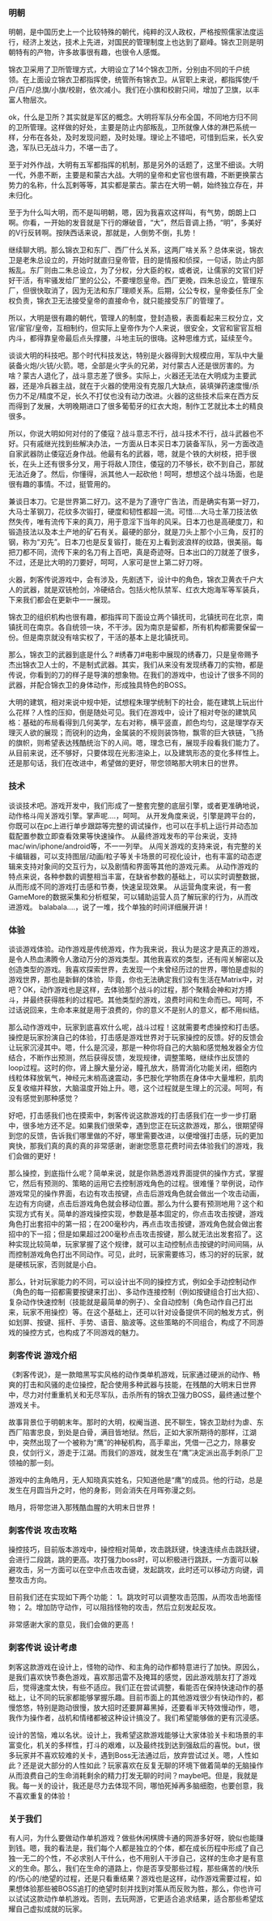 
### 明朝

明朝，是中国历史上一个比较特殊的朝代，纯粹的汉人政权，严格按照儒家法度运行，经济上发达，技术上先进，对国民的管理制度上也达到了巅峰。锦衣卫则是明朝特有的产物，许多故事很有趣，也很令人感慨。

锦衣卫采用了卫所管理方式，大明设立了14个锦衣卫所，分别由不同的千户统领。在上面设立锦衣卫都指挥使，统管所有锦衣卫。从官职上来说，都指挥使/千户/百户/总旗/小旗/校尉，依次减小。我们在小旗和校尉只间，增加了卫旗，以丰富人物层次。

ok，什么是卫所？其实就是军区的概念。大明将军队分布全国，不同地方归不同的卫所管理。这样做的好处，主要是防止内部叛乱，卫所就像人体的淋巴系统一样，分布在各处，及时发现问题，及时处理。理论上不错吧，可惜到后来，长久安逸，军队已无战斗力，不堪一击了。

至于对外作战，大明有五军都指挥的机制，那是另外的话题了，这里不细谈。大明一代，外患不断，主要是和蒙古大战。大明的皇帝和史官也很有趣，不断更换蒙古势力的名称，什么瓦剌等等，其实都是蒙古。蒙古在大明一朝，始终独立存在，并未归化。

至于为什么叫大明，而不是叫明朝，嗯，因为我喜欢这样叫，有气势，朗朗上口啊。你看，一开始的发音就是下行的爆破音，“大”，然后音调上扬，“明”，多美好的V行反转啊。按陕西话来说，那就是，人倒势不倒，扎势！

继续聊大明。那么锦衣卫和东厂、西厂什么关系，这两厂啥关系？总体来说，锦衣卫是老朱总设立的，开始时就直归皇帝管，目的是情报和侦探，一句话，防止内部叛乱。东厂则由二朱总设立，为了分权，分大臣的权，或者说，让儒家的文官们好好干活，有牢骚发给厂里的公公，不要埋怨皇帝。西厂更晚，四朱总设立，管理东厂，但很快取消了，因为无法和东厂理顺关系。后期，公公专权，皇帝委任东厂全权负责，锦衣卫无法接受皇帝的直接命令，就只能接受东厂的管理了。

所以，大明是很有趣的朝代，管理人的制度，登封造极，表面看起来三权分立，文官/宦官/皇帝，互相制约，但实际上皇帝作为个人来说，很安全，文官和宦官互相内斗，都得靠皇帝最后点头撑腰，斗地主玩的很嗨。这种思维方式，延续至今。

谈谈大明的科技吧。那个时代科技发达，特别是火器得到大规模应用，军队中大量装备火炮/火铳/火箭。嗯，全部是火字头的兄弟，对付蒙古人还是很厉害的。为啥？蒙古人退化了，战斗意志差了很多。实际上，火器还无法在大明成为主要武器，还是冷兵器主战，就在于火器的使用没有克服几大缺点，装填弹药速度慢/杀伤力不足/精度不足，长久不打仗也没有动力改进。火器的这些技术后来在西方反而得到了发展，大明晚期进口了很多葡萄牙的红衣大炮，制作工艺就比本土的精良很多。

所以，你说大明如何对付的了倭寇？战斗意志不行，战斗技术不行，战斗武器也不好。只有戚继光找到些解决办法，一方面从日本买日本刀装备军队，另一方面改造自家武器防止倭寇近身作战。他最有名的武器，嗯，就是个铁的大树枝，把手很长，在头上还有很多分叉，用于将敌人顶住，倭寇的刀不够长，砍不到自己，那就无法近身了。然后，你懂得，派其他人一起砍他！呵呵，想想这个战斗场面，也是很有趣的事情。不过，挺管用的。

兼谈日本刀。它是世界第二好刀。这不是为了遵守广告法，而是确实有第一好刀，大马士革钢刀，花纹多次锻打，硬度和韧性都超一流。可惜....大马士革刀技法依然失传，唯有流传下来的真刀，用于意淫下当年的风采。日本刀也是高硬度刀，和锻造技法以及本土产地的矿石有关。最硬的部分，就是刀头上那个小三角，反打的钢，称为“刃先”。日本刀也是反复锻打，能在刃上看到波浪样的纹路，很美丽。每把刀都不同，流传下来的名刀有上百吧，真是奇迹呀。日本出口的刀就差了很多，不过，还是比大明的刀要好，呵呵，人家可是世上第二好刀呀。

火器，刺客传说游戏中，会有涉及，先剧透下，设计中的角色，锦衣卫黄衣千户大人的武器，就是双铳枪剑，冷硬结合。包括火枪队禁军、红衣大炮海军等军装兵，下来我们都会在更新中一一展现。

锦衣卫的组织机构也很有趣，都指挥司下面设立两个镇抚司，北镇抚司在北京，南镇抚司在南京。各自统领一块，不干涉。因为南京是留都，所有机构都需要保留一份。但是南京就没有啥实权了，干活的基本上是北镇抚司。

那么，锦衣卫的武器到底是什么？#绣春刀#电影中展现的绣春刀，只是皇帝赐予杰出锦衣卫人士的，不是制式武器。其实，我们从来没有发现绣春刀的实物，都是传说，你看到的刀的样子是导演的想象物。在我们的游戏中，也设计了很多不同的武器，并配合锦衣卫的身体动作，形成独具特色的BOSS。

大明的建筑，相对来说中规中矩，试想程朱理学统制下的社会，能在建筑上玩出什么花样？人性的压抑，倒是随处可见。我们在游戏中，设计了相对夸张的建筑风格：基础的布局看得到几何美学，左右对称，横平竖直，颜色均匀，这是理学存天理灭人欲的展现；而锐利的边角，金属装的不规则装饰物，飘零的巨大铁链，飞扬的旗帜，则希望表达残酷统治下的人间。嗯，理念已有，展现手段看我们能力了。从目前来说，还不够好，只要体现在光影渲染上，以及建筑形态的变化多样性上。还是那句话，我们在改进中，希望做的更好，带您领略那大明末日的世界。


### 技术 

谈谈技术吧。游戏开发中，我们形成了一整套完整的底层引擎，或者更准确地说，动作格斗闯关游戏引擎。掌声呢....，呵呵。
从开发角度来说，引擎是跨平台的，你既可以在pc上进行单步跟踪等完整的调试操作，也可以在手机上运行并动态加载配置参数立即查看效果等快速操作。
从最终游戏发布的平台来说，支持mac/win/iphone/android等，不一一列举。
从闯关游戏的支持来说，有完整的关卡编辑器，可以支持图层/动画/粒子等关卡场景的可视化设计，也有丰富的动态逻辑来支持对象间的交互行为，以及剧情和界面等其他的游戏元素。
从动作游戏的特点来说，各种参数的调整相当丰富，在缺省参数的基础上，可以实时调整数据，从而形成不同的游戏打击感和节奏，快速呈现效果。
从运营角度来说，有一套GameMore的数据采集和分析框架，可以辅助运营人员了解玩家的行为，从而改进游戏。
balabala....，说了一堆，找个单独的时间详细展开讲！

### 体验

谈谈游戏体验。动作游戏是传统游戏，作为我来说，我认为是这才是真正的游戏，是令人热血沸腾令人激动万分的游戏类型。其他我喜欢的类型，还有闯关解密以及创造类型的游戏。我喜欢探索世界，去发现一个未曾经历过的世界，哪怕是虚拟的游戏世界，那也是新鲜的体验，毕竟，你也无法确定我们没有生活在Matrix中，对吧？OK，动作游戏也是这样，去体验那个战斗的过程，那个聚精会神和对方搏斗，并最终获得胜利的过程吧。其他类型的游戏，浪费时间和生命而已。呵呵，不过话说回来，生命本来就是用于浪费的，你的意义不是别人的意义，都不用纠结。

那么动作游戏中，玩家到底喜欢什么呢，战斗过程！这就需要考虑操控和打击感。操控是玩家扮演自己的体验，打击感是游戏世界对于玩家操控的反馈。好的反馈会让玩家沉浸其中。嗯，什么是沉浸，那是一种你将自己的大脑和感觉触发器全方位结合，不断作出预测，然后获得反馈，发现规律，调整策略，继续作出反馈的loop过程。这时的你，肾上腺大量分泌，瞳孔放大，肠胃消化功能关闭，细胞内线粒体释放氧气，神经元末梢高速震动，多巴胺化学物质在身体中大量堆积，肌肉反复收缩并释放，大脑温度开始上升。嗯，这个过程就是生理上的沉浸。呵呵，有没有感觉到那种感觉？

好吧，打击感我们也在摸索中，刺客传说这款游戏的打击感我们在一步一步打磨中，很多地方还不足。如果我们很荣幸，遇到您正在玩这款游戏，那么，很期望得到您的反馈，告诉我们哪里做的不好，哪里需要改进，以便增强打击感，玩的更加爽快，那我们真的真的真的非常感谢，谢谢您愿意花费时间去体验我们的游戏，我们会做的更好！

那么操控，到底指什么呢？简单来说，就是你熟悉游戏界面提供的操作方式，掌握它，然后有预测的、策略的运用它去控制游戏角色的过程。很难懂？举例说，动作游戏常见的操作界面，右边有攻击按键，点击后游戏角色就会做出一个攻击动画，左边有方向键，点击后游戏角色就会移动位置。那么为什么要有预测地用？这个和实现方式有关。简单的游戏操控实现，参数是基本固定的，你点击攻击按键，游戏角色打出套招中的第一招；在200毫秒内，再点击攻击按键，游戏角色就会做出套招中的下一招；但是如果超过200毫秒点击攻击按键，那么就无法出发套招了。这种实现比较简单，玩家掌握了这个规律，就可以主动控制点击按键的时间间隔，从而控制游戏角色打出不同动作。可见，此时，玩家需要练习，练习的好的玩家，就是硬核玩家，否则就是小白。

那么，针对玩家能力的不同，可以设计出不同的操控方式，例如全手动控制动作（角色的每一招都需要按键来打出）、多动作连接控制（例如按键组合打出大招）、复杂动作快速控制（技能就是最简单的例子）、全自动控制（角色动作自己打出来，玩家不用操控）等。在这个基础上，还可以针对设备提供不同的触发方式，例如划屏、按键、摇杆、手势、语音、脑波等。这些策略的不同组合，构成了不同游戏的操控方式，也构成了不同游戏的魅力。



### 刺客传说 游戏介绍

《刺客传说》，是一款暗黑写实风格的动作类单机游戏，玩家通过硬派的动作、畅爽的打击和风骚的走位操控，配合使用多种武器与技能，在残酷的大明末日世界中，尽力对付重重机关和无尽军队，击杀所有的锦衣卫强力BOSS，最终通过整个游戏关卡。

故事背景位于明朝末年。那时的大明，权阉当道、民不聊生，锦衣卫助纣为虐、东西厂陷害忠良，到处是白骨，满目皆地狱。然后，正如大家所期待的那样，江湖中，突然出现了一个被称为“鹰”的神秘机构，高手辈出，凭借一己之力，除暴安良，仗剑行义，游走于江湖。而我们的游戏，就发生在“鹰”决定派出高手刺杀厂卫领袖的那一刻。

游戏中的主角皓月，无人知晓真实姓名，只知道他是“鹰”的成员。他的行动，总是发生在月圆当升之时，他的身影，则会消失在月晖弥漫之刻。

皓月，将带您进入那残酷血腥的大明末日世界！



### 刺客传说 攻击攻略

操控技巧，目前版本游戏中，操控相对简单，攻击跳跃键，快速连续点击跳跃键，会进行二段跳，跳的更高。攻打强力boss时，可以积极进行跳跃，一方面可以躲避攻击，另一方面可以在空中点击攻击键，发起跳攻，此时还可以移动方向键，调整攻击方向。

目前我们还在实现如下两个功能：
1。跳攻时可以调整攻击范围，从而攻击地面怪物；
2。增加防守动作，可以阻挡怪物的攻击，然后立刻发起反攻。

非常感谢大家的意见，我们会做的更高！


### 刺客传说 设计考虑

刺客这款游戏在设计上，怪物的动作、和主角的动作都特意进行了加快。原因么，是我们喜欢快节奏色游戏，喜欢那迅雷不及掩耳的感觉，因此游戏朋友打了游戏后，觉得速度太快，有些不适应。我们正在尝试调整，看能否在保持快速动作的基础上，让不同的玩家都能够掌握乐趣。目前市面上的其他游戏很少有快动作的，都慢悠悠，特别是跑动很慢，放大招时还要屏幕黑掉，还要看半天特效慢动作，嗯，我作为操作者，战机和情绪都被这种设计搞没了。我们希望能够做的更有沉浸感。

设计的苦恼，难以名状。设计上，我希望这款游戏能够让大家体验关卡和场景的丰富变化，机关的多样性，打斗的艰难，以及最终找到达到强敌后的喜悦。but，很多玩家并不喜欢较难的关卡，遇到Boss无法通过后，放弃尝试过关。嗯，人性如此？还是说大部分的人性如此？玩家喜欢在反复无聊的环境下做着简单的无脑操作从而浪费自己的生命消耗剩余的精力打发无聊的时间？maybe吧。但是，我就是我。每一关的设计，我还是尽力去体现不同，哪怕死掉再多脑细胞，也要创意，我不喜欢重复的体验！


### 关于我们

有人问，为什么要做动作单机游戏？做些休闲棋牌卡通的网游多好呀，貌似也能赚到钱。嗯，我的看法是，我们每个人都是独立的个体，都在成长历程中形成了自己独一无二的个性，不必求别人干什么，也不用别人干涉自己，这样的生命才是有意义的生命。那么，我们在生命的道路上，你是否享受那些过程，那些痛苦的/快乐的/伤心的/绝望的过程，还是只看重结果？游戏也是这样，动作游戏需要过程，如果想体验那些被BOSS追打的绝望时刻并找到对策从而反败为胜，那么，你也许可以试试这款动作单机游戏。否则，去玩网游，它更适合追求结果，适合那些希望炫耀自己虚拟成就的玩家。

